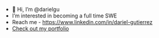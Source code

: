 - 👋 Hi, I’m @darielgu
- I’m interested in becoming a full time SWE
- Reach me - https://www.linkedin.com/in/dariel-gutierrez
- [Check out my portfolio](https://aboutdariel.me)

<!---
darielgu/darielgu is a ✨ special ✨ repository because its `README.md` (this file) appears on your GitHub profile.
You can click the Preview link to take a look at your changes.
--->
